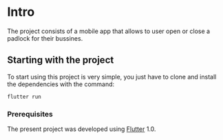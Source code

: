 # Intro

The project consists of a mobile app that allows to user open or close a padlock for their bussines. 

## Starting with the project

To start using this project is very simple, you just have to clone and install the dependencies with the command:

```
flutter run
```

### Prerequisites

The present project was developed using [Flutter](https://flutter.dev/) 1.0.
